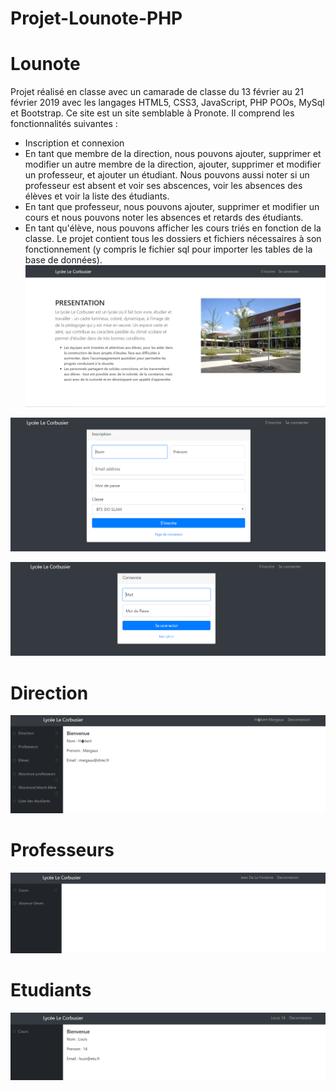 # Projet-Lounote-PHP
# Lounote
Projet réalisé en classe avec un camarade de classe du 13 février au 21 février 2019 avec les langages HTML5, CSS3, JavaScript, PHP POOs, MySql et Bootstrap. Ce site est un site semblable à Pronote. Il comprend les fonctionnalités suivantes :
- Inscription et connexion
- En tant que membre de la direction, nous pouvons ajouter, supprimer et modifier un autre membre de la direction, ajouter, supprimer et modifier un professeur, et ajouter un étudiant. Nous pouvons aussi noter si un professeur est absent et voir ses abscences, voir les absences des élèves et voir la liste des étudiants.
- En tant que professeur, nous pouvons ajouter, supprimer et modifier un cours et nous pouvons noter les absences et retards des étudiants.
- En tant qu'élève, nous pouvons afficher les cours triés en fonction de la classe.
Le projet contient tous les dossiers et fichiers nécessaires à son fonctionnement (y compris le fichier sql pour importer les tables de la base de données). 
![description_IMG](https://github.com/Margaux83/Projet-Lounote-PHP/blob/master/lounoteindex.PNG) 

![description_IMG](https://github.com/Margaux83/Projet-Lounote-PHP/blob/master/insclounote.PNG) 

![description_IMG](https://github.com/Margaux83/Projet-Lounote-PHP/blob/master/colounote.PNG) 

# Direction
![description_IMG](https://github.com/Margaux83/Projet-Lounote-PHP/blob/master/directlounote.PNG) 

# Professeurs
![description_IMG](https://github.com/Margaux83/Projet-Lounote-PHP/blob/master/proflounote.PNG) 

# Etudiants
![description_IMG](https://github.com/Margaux83/Projet-Lounote-PHP/blob/master/etulounote.PNG) 

 
